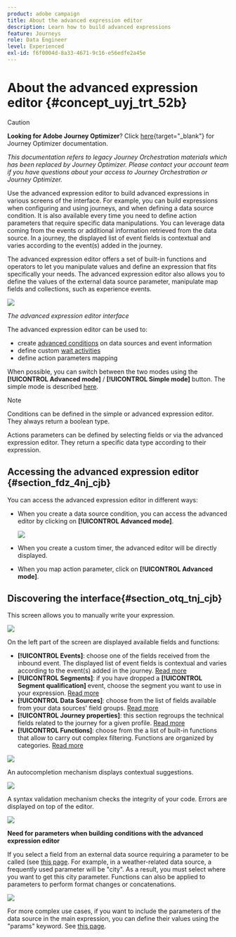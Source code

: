 ```yaml
---
product: adobe campaign
title: About the advanced expression editor
description: Learn how to build advanced expressions
feature: Journeys
role: Data Engineer
level: Experienced
exl-id: f6f0004d-8a33-4671-9c16-e56edfe2a45e
---
```

# About the advanced expression editor {#concept_uyj_trt_52b}


>[!CAUTION]
>
>**Looking for Adobe Journey Optimizer**? Click [here](https://experienceleague.adobe.com/en/docs/journey-optimizer/using/ajo-home){target="_blank"} for Journey Optimizer documentation.
>
>
>_This documentation refers to legacy Journey Orchestration materials which has been replaced by Journey Optimizer. Please contact your account team if you have questions about your access to Journey Orchestration or Journey Optimizer._


Use the advanced expression editor to build advanced expressions in various screens of the interface. For example, you can build expressions when configuring and using journeys, and when defining a data source condition.
It is also available every time you need to define action parameters that require specific data manipulations. You can leverage data coming from the events or additional information retrieved from the data source. In a journey, the displayed list of event fields is contextual and varies according to the event(s) added in the journey.

The advanced expression editor offers a set of built-in functions and operators to let you manipulate values and define an expression that fits specifically your needs. The advanced expression editor also allows you to define the values of the external data source parameter, manipulate map fields and collections, such as experience events.

 ![](../assets/journey65.png)

_The advanced expression editor interface_

The advanced expression editor can be used to:

* create [advanced conditions](../building-journeys/condition-activity.md#about_condition) on data sources and event information
* define custom [wait activities](../building-journeys/wait-activity.md#custom)
* define action parameters mapping

When possible, you can switch between the two modes using the **[!UICONTROL Advanced mode]** / **[!UICONTROL Simple mode]** button. The simple mode is described [here](../building-journeys/condition-activity.md#about_condition).

>[!NOTE]
>
>Conditions can be defined in the simple or advanced expression editor. They always return a boolean type.  
>
>Actions parameters can be defined by selecting fields or via the advanced expression editor. They return a specific data type according to their expression.  

## Accessing the advanced expression editor {#section_fdz_4nj_cjb}

You can access the advanced expression editor in different ways:

* When you create a data source condition, you can access the advanced editor by clicking on **[!UICONTROL Advanced mode]**.

    ![](../assets/journeyuc2_33.png)

* When you create a custom timer, the advanced editor will be directly displayed.
* When you map action parameter, click on **[!UICONTROL Advanced mode]**.

## Discovering the interface{#section_otq_tnj_cjb}

This screen allows you to manually write your expression.

![](../assets/journey70.png)

On the left part of the screen are displayed available fields and functions:

* **[!UICONTROL Events]**: choose one of the fields received from the inbound event. The displayed list of event fields is contextual and varies according to the event(s) added in the journey. [Read more](../event/about-events.md)
* **[!UICONTROL Segments]**: if you have dropped a **[!UICONTROL Segment qualification]** event, choose the segment you want to use in your expression. [Read more](../segment/using-a-segment.md)
* **[!UICONTROL Data Sources]**: choose from the list of fields available from your data sources' field groups. [Read more](../datasource/about-data-sources.md)
* **[!UICONTROL Journey properties]**: this section regroups the technical fields related to the journey for a given profile. [Read more](../expression/journey-properties.md)
* **[!UICONTROL Functions]**: choose from the a list of built-in functions that allow to carry out complex filtering. Functions are organized by categories. [Read more](../expression/functions.md)

![](../assets/journey65.png)

An autocompletion mechanism displays contextual suggestions.

![](../assets/journey68.png)

A syntax validation mechanism checks the integrity of your code. Errors are displayed on top of the editor.

![](../assets/journey69.png)

**Need for parameters when building conditions with the advanced expression editor**

If you select a field from an external data source requiring a parameter to be called (see [this page](../datasource/external-data-sources.md). For example, in a weather-related data source, a frequently used parameter will be "city". As a result, you must select where you want to get this city parameter. Functions can also be applied to parameters to perform format changes or concatenations.

![](../assets/journeyuc2_19.png)

For more complex use cases, if you want to include the parameters of the data source in the main expression, you can define their values using the "params" keyword. See [this page](../expression/field-references.md).
